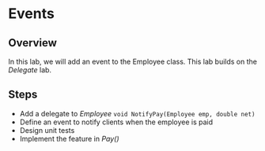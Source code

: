 ﻿# Events

## Overview
In this lab, we will add an event to the Employee class. This lab builds on the *Delegate* lab.

## Steps
- Add a delegate to *Employee* ` void NotifyPay(Employee emp, double net) `
- Define an event to notify clients when the employee is paid
- Design unit tests
- Implement the feature in *Pay()*



